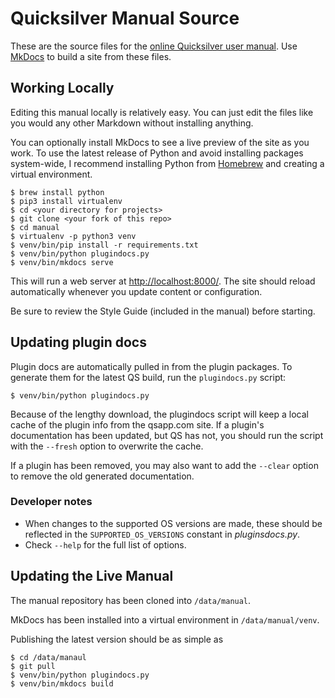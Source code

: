 # Quicksilver Manual Source #

These are the source files for the [online Quicksilver user manual](https://qsapp.com/manual/). Use [MkDocs][] to build a site from these files.

## Working Locally ##

Editing this manual locally is relatively easy. You can just edit the files like you would any other Markdown without installing anything.

You can optionally install MkDocs to see a live preview of the site as you work. To use the latest release of Python and avoid installing packages system-wide, I recommend installing Python from [Homebrew][] and creating a virtual environment.

    $ brew install python
    $ pip3 install virtualenv
    $ cd <your directory for projects>
    $ git clone <your fork of this repo>
    $ cd manual
    $ virtualenv -p python3 venv
    $ venv/bin/pip install -r requirements.txt
    $ venv/bin/python plugindocs.py
    $ venv/bin/mkdocs serve

This will run a web server at <http://localhost:8000/>. The site should reload automatically whenever you update content or configuration.

Be sure to review the Style Guide (included in the manual) before starting.


## Updating plugin docs ##

Plugin docs are automatically pulled in from the plugin packages. To generate them for the latest QS build, run the `plugindocs.py` script:

    $ venv/bin/python plugindocs.py

Because of the lengthy download, the plugindocs script will keep a local cache of the plugin info from the qsapp.com site. If a plugin's documentation has been updated, but QS has not, you should run the script with the `--fresh` option to overwrite the cache.

If a plugin has been removed, you may also want to add the `--clear` option to remove the old generated documentation.

### Developer notes ###

  * When changes to the supported OS versions are made, these should be reflected in the `SUPPORTED_OS_VERSIONS` constant in  _pluginsdocs.py_.
  * Check `--help` for the full list of options.


## Updating the Live Manual ##

The manual repository has been cloned into `/data/manual`.

MkDocs has been installed into a virtual environment in `/data/manual/venv`.

Publishing the latest version should be as simple as

    $ cd /data/manaul
    $ git pull
    $ venv/bin/python plugindocs.py
    $ venv/bin/mkdocs build


[MkDocs]: http://www.mkdocs.org/
[Homebrew]: https://brew.sh/
